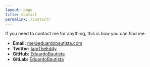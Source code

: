 ```yaml
---
layout: page
title: Contact
permalink: /contact/
---
```


If you need to contact me for anything, this is how you can find me:

* **Email:** [me@eduardobautista.com](mailto:me@eduardobautista.com)
* **Twitter:** [IamTheEddy](https://twitter.com/IamTheEddy)
* **GitHub:** [EduardoBautista](https://github.com/eduardobautista)
* **GitLab:** [EduardoBautista](https://gitlab.com/u/EduardoBautista)
